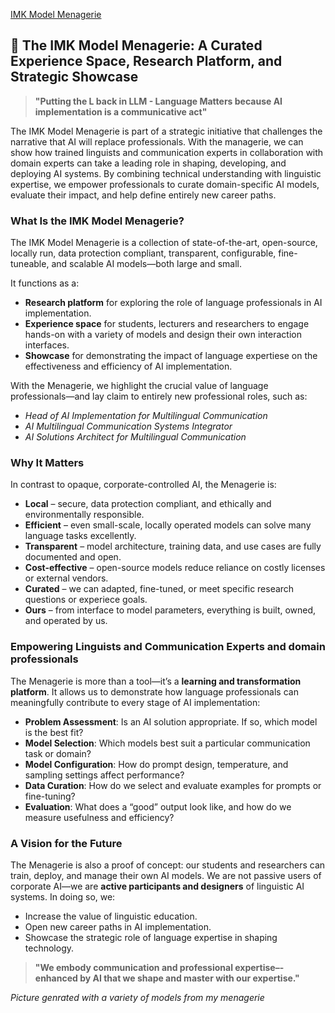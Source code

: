 


[IMK Model Menagerie](https://9488e693e5393d8de0.gradio.live/)


## 🐉 The IMK Model Menagerie: A Curated Experience Space, Research Platform, and Strategic Showcase

>**"Putting the L back in LLM - Language Matters because AI implementation is a communicative act"**

The IMK Model Menagerie is part of a strategic initiative that challenges the narrative that AI will replace professionals. With the managerie, we can show how trained linguists and communication experts in collaboration with domain experts can take a leading role in shaping, developing, and deploying AI systems. By combining technical understanding with linguistic expertise, we empower professionals to curate domain-specific AI models, evaluate their impact, and help define entirely new career paths.

### What Is the IMK Model Menagerie?

The IMK Model Menagerie is a collection of state-of-the-art, open-source, locally run, data protection compliant, transparent, configurable, fine-tuneable, and scalable AI models—both large and small.

It functions as a:
- **Research platform** for exploring the role of language professionals in AI implementation.
- **Experience space** for students, lecturers and researchers to engage hands-on with a variety of models and design their own interaction interfaces.
- **Showcase** for demonstrating the impact of language expertiese on the effectiveness and efficiency of AI implementation.

With the Menagerie, we highlight the crucial value of language professionals—and lay claim to entirely new professional roles, such as:
- *Head of AI Implementation for Multilingual Communication*
- *AI Multilingual Communication Systems Integrator*
- *AI Solutions Architect for Multilingual Communication*



### Why It Matters

In contrast to opaque, corporate-controlled AI, the Menagerie is:
- **Local** – secure, data protection compliant, and ethically and environmentally responsible.
- **Efficient** – even small-scale, locally operated models can solve many language tasks excellently.
- **Transparent** – model architecture, training data, and use cases are fully documented and open.
- **Cost-effective** – open-source models reduce reliance on costly licenses or external vendors.
- **Curated** – we can adapted, fine-tuned, or meet specific research questions or experiece goals.
- **Ours** – from interface to model parameters, everything is built, owned, and operated by us.



### Empowering Linguists and Communication Experts and domain professionals

The Menagerie is more than a tool—it’s a **learning and transformation platform**. It allows us to demonstrate how language professionals can meaningfully contribute to every stage of AI implementation:

- **Problem Assessment**: Is an AI solution appropriate. If so, which model is the best fit?
- **Model Selection**: Which models best suit a particular communication task or domain?
- **Model Configuration**: How do prompt design, temperature, and sampling settings affect performance?
- **Data Curation**: How do we select and evaluate examples for prompts or fine-tuning?
- **Evaluation**: What does a “good” output look like, and how do we measure usefulness and efficiency?



### A Vision for the Future

The Menagerie is also a proof of concept: our students and researchers can train, deploy, and manage their own AI models. We are not passive users of corporate AI—we are **active participants and designers** of linguistic AI systems. In doing so, we:
- Increase the value of linguistic education.
- Open new career paths in AI implementation.
- Showcase the strategic role of language expertise in shaping technology.

>**"We embody communication and professional expertise–-enhanced by AI that we shape and master with our expertise."**

*Picture genrated with a variety of models from my menagerie*
